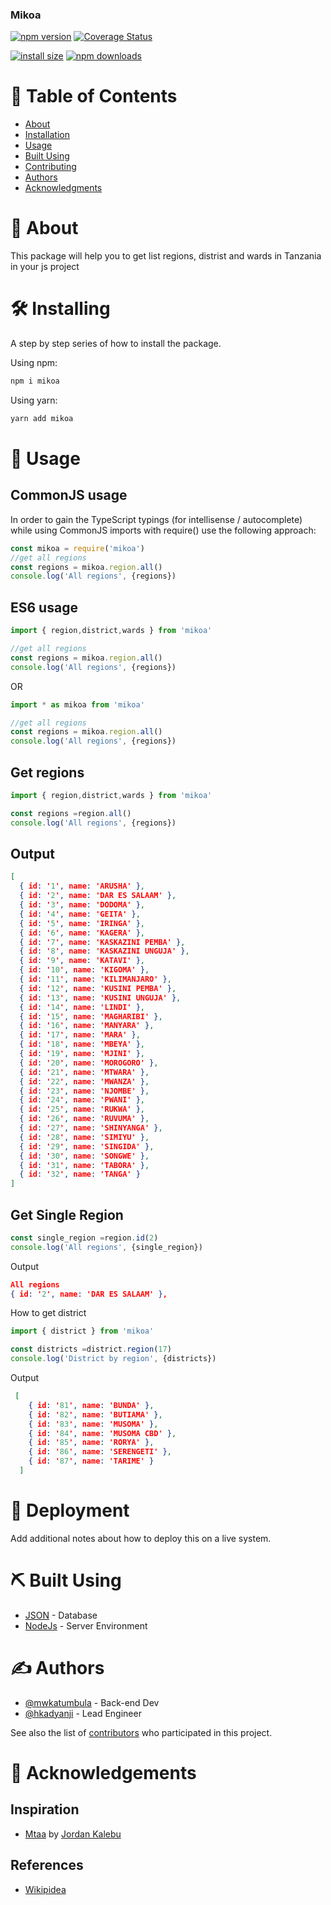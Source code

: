 ### Mikoa

[![npm version](https://img.shields.io/npm/v/mikoa.svg?style=flat-square)](https://www.npmjs.org/package/mikoa)
[![Coverage Status](https://coveralls.io/repos/github/lockwood-technology/mikoa/badge.svg?branch=main)](https://coveralls.io/github/lockwood-technology/mikoa?branch=main)

[![install size](https://packagephobia.now.sh/badge?p=mikoa)](https://packagephobia.now.sh/result?p=mikoa)
[![npm downloads](https://img.shields.io/npm/dm/mikoa.svg?style=flat-square)](http://npm-stat.com/charts.html?package=mikoa)

# 📝 Table of Contents

- [About](#about)
- [Installation](#install)
- [Usage](#usage)
- [Built Using](#built_using)
- [Contributing](../CONTRIBUTING.md)
- [Authors](#authors)
- [Acknowledgments](#acknowledgement)

# 📓 About <a name = "about"></a>
This package will help you to get list regions, distrist and wards in Tanzania in your js project 

# 🛠️ Installing <a name="install"></a>

A step by step series of how to install the package.

Using npm:

```bash
npm i mikoa
```

Using yarn:

```bash
yarn add mikoa
```

# 🎈 Usage <a name="usage"></a>

## CommonJS usage
In order to gain the TypeScript typings (for intellisense / autocomplete) while using CommonJS imports with require() use the following approach:

```js
const mikoa = require('mikoa')
//get all regions
const regions = mikoa.region.all()
console.log('All regions', {regions})
```

## ES6 usage

```js
import { region,district,wards } from 'mikoa'

//get all regions
const regions = mikoa.region.all()
console.log('All regions', {regions})

```
OR

```js
import * as mikoa from 'mikoa'

//get all regions
const regions = mikoa.region.all()
console.log('All regions', {regions})
```

## Get regions

```js
import { region,district,wards } from 'mikoa'

const regions =region.all()
console.log('All regions', {regions})

```
## Output

```Json
[
  { id: '1', name: 'ARUSHA' },
  { id: '2', name: 'DAR ES SALAAM' },
  { id: '3', name: 'DODOMA' },
  { id: '4', name: 'GEITA' },
  { id: '5', name: 'IRINGA' },
  { id: '6', name: 'KAGERA' },
  { id: '7', name: 'KASKAZINI PEMBA' },
  { id: '8', name: 'KASKAZINI UNGUJA' },
  { id: '9', name: 'KATAVI' },
  { id: '10', name: 'KIGOMA' },
  { id: '11', name: 'KILIMANJARO' },
  { id: '12', name: 'KUSINI PEMBA' },
  { id: '13', name: 'KUSINI UNGUJA' },
  { id: '14', name: 'LINDI' },
  { id: '15', name: 'MAGHARIBI' },
  { id: '16', name: 'MANYARA' },
  { id: '17', name: 'MARA' },
  { id: '18', name: 'MBEYA' },
  { id: '19', name: 'MJINI' },
  { id: '20', name: 'MOROGORO' },
  { id: '21', name: 'MTWARA' },
  { id: '22', name: 'MWANZA' },
  { id: '23', name: 'NJOMBE' },
  { id: '24', name: 'PWANI' },
  { id: '25', name: 'RUKWA' },
  { id: '26', name: 'RUVUMA' },
  { id: '27', name: 'SHINYANGA' },
  { id: '28', name: 'SIMIYU' },
  { id: '29', name: 'SINGIDA' },
  { id: '30', name: 'SONGWE' },
  { id: '31', name: 'TABORA' },
  { id: '32', name: 'TANGA' }
]

```

## Get Single Region

````js
const single_region =region.id(2)
console.log('All regions', {single_region})

````

Output

```json
All regions
{ id: '2', name: 'DAR ES SALAAM' },
```

How to get district

```js
import { district } from 'mikoa'

const districts =district.region(17)
console.log('District by region', {districts})

```
Output

```Json
 [
    { id: '81', name: 'BUNDA' },
    { id: '82', name: 'BUTIAMA' },
    { id: '83', name: 'MUSOMA' },
    { id: '84', name: 'MUSOMA CBD' },
    { id: '85', name: 'RORYA' },
    { id: '86', name: 'SERENGETI' },
    { id: '87', name: 'TARIME' }
  ]
```

# 🚀 Deployment <a name = "deployment"></a>

Add additional notes about how to deploy this on a live system.

# ⛏️ Built Using <a name = "built_using"></a>

- [JSON]() - Database
- [NodeJs](https://nodejs.org/en/) - Server Environment

# ✍️ Authors <a name = "authors"></a>

- [@mwkatumbula](https://github.com/mwakatumbula) - Back-end Dev
- [@hkadyanji](https://github.com/hkadyanji) - Lead Engineer

See also the list of [contributors](https://github.com/kylelobo/The-Documentation-Compendium/contributors) who participated in this project.

# 🎉 Acknowledgements <a name = "acknowledgement"></a>


## Inspiration
- [Mtaa](https://pypi.org/project/mtaa) by [Jordan Kalebu](https://github.com/kalebu)

## References
- [Wikipidea](https://en.wikipedia.org/wiki/Regions_of_Tanzania)